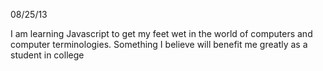 08/25/13

I am learning Javascript to get my feet wet in the world of computers and computer terminologies. Something I believe will benefit me greatly as a student in college 